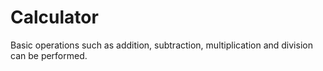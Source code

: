 # Calculator
Basic operations such as addition, subtraction, multiplication and division can be performed.
